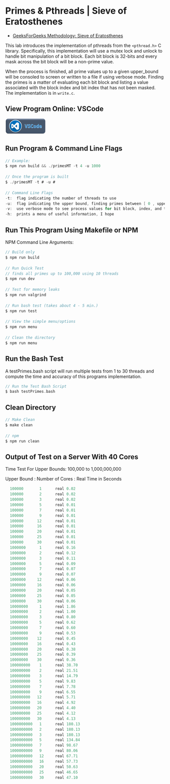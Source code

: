 # Primes & Pthreads | Sieve of Eratosthenes

- [GeeksForGeeks Methodology: Sieve of Eratosthenes](https://www.geeksforgeeks.org/sieve-of-eratosthenes/)

This lab introduces the implementation of pthreads from the `<pthread.h>` C library. Specifically, this implementation will use a mutex lock and unlock to handle bit manipulation of a bit block. Each bit block is 32-bits and every mask across the bit block will be a non-prime value.

When the process is finished, all prime values up to a given upper_bound will be consoled to screen or written to a file if using verbose mode. Finding the primes is a matter of evaluating each bit block and listing a value associated with the block index and bit index that has not been masked. The implementation is in `write.c`.

## View Program Online: VSCode

<a href="https://vscode.dev/github/hickamt/primes-and-pthreads">
<img src="vscode.png" alt="vscode button" width="auto" height="50px" />
</a>

## Run Program & Command Line Flags

```c
// Example:
$ npm run build && ./primesMT -t 4 -u 1000

// Once the program is built
$ ./primesMT -t # -u #

// Command Line Flags
-t:  flag indicating the number of threads to use
-u:  flag indicating the upper bound, finding primes between [ 0 , upper bound ]
-v:  use verbose mode to see process values for bit block, index, and thread id
-h:  prints a menu of useful information, I hope
```

## Run This Program Using Makefile or NPM

NPM Command Line Arguments:

```c
// Build only
$ npm run build

// Run Quick Test
// finds all primes up to 100,000 using 10 threads
$ npm run dev

// Test for memory leaks
$ npm run valgrind

// Run bash test (takes about 4 - 5 min.)
$ npm run test

// View the simple menu/options
$ npm run menu

// Clean the directory
$ npm run menu
```

## Run the Bash Test

A testPrimes.bash script will run multiple tests from 1 to 30 threads and compute the time and accuracy of this programs implementation.

```c
// Run the Test Bash Script
$ bash testPrimes.bash

```

## Clean Directory

```c
// Make Clean
$ make clean

// npm
$ npm run clean
```

## Output of Test on a Server With 40 Cores

Time Test For Upper Bounds: 100,000 to 1,000,000,000

Upper Bound : Number of Cores : Real Time in Seconds

```c
  100000       1      real 0.02
  100000       2      real 0.02
  100000       3      real 0.02
  100000       5      real 0.01
  100000       7      real 0.01
  100000       9      real 0.01
  100000      12      real 0.01
  100000      16      real 0.01
  100000      20      real 0.01
  100000      25      real 0.01
  100000      30      real 0.01
  1000000      1      real 0.16
  1000000      2      real 0.12
  1000000      3      real 0.11
  1000000      5      real 0.09
  1000000      7      real 0.07
  1000000      9      real 0.07
  1000000     12      real 0.06
  1000000     16      real 0.06
  1000000     20      real 0.05
  1000000     25      real 0.05
  1000000     30      real 0.06
  10000000     1      real 1.86
  10000000     2      real 1.00
  10000000     3      real 0.80
  10000000     5      real 0.62
  10000000     7      real 0.60
  10000000     9      real 0.53
  10000000    12      real 0.45
  10000000    16      real 0.43
  10000000    20      real 0.38
  10000000    25      real 0.39
  10000000    30      real 0.36
  100000000    1      real 38.70
  100000000    2      real 21.51
  100000000    3      real 14.79
  100000000    5      real 9.83
  100000000    7      real 7.78
  100000000    9      real 6.55
  100000000   12      real 5.71
  100000000   16      real 4.92
  100000000   20      real 4.40
  100000000   25      real 4.12
  100000000   30      real 4.13
  1000000000   1      real 180.13
  1000000000   2      real 180.13
  1000000000   3      real 180.13
  1000000000   5      real 134.84
  1000000000   7      real 98.67
  1000000000   9      real 80.06
  1000000000   12     real 67.71
  1000000000   16     real 57.73
  1000000000   20     real 50.63
  1000000000   25     real 46.65
  1000000000   30     real 47.10
```
